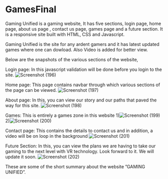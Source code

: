 # GamesFinal
Gaming Unified is a gaming website, It has five sections, login page, home page, about us page , contact us page, games page and a future section. It is a responsive site built with HTML, CSS and Javascript. 

Gaming Unified is the site for any ardent gamers and it has latest updated games where one can dowload. Also Video is added for better view.

Below are the snapshots of the various sections of the website,

Login page: In this javascript validation will be done before you login to the site.
![Screenshot (196)](https://user-images.githubusercontent.com/46669839/128348338-601f6c1c-d737-49f7-a07a-93f3824b2c99.png)

Home page: This page contains navbar through which various sections of the page can be viewed.
![Screenshot (197)](https://user-images.githubusercontent.com/46669839/128348390-94cf3d55-4d14-4ccb-914e-314a1e240fe6.png)


About page: In this, you can view our story and our paths that paved the way for this site.
![Screenshot (198)](https://user-images.githubusercontent.com/46669839/128348443-f1627a51-d202-4d15-a50d-3480d7a6e1df.png)

Games: This is entirely a games zone in this website
1)![Screenshot (199)](https://user-images.githubusercontent.com/46669839/128348488-211304dc-465c-431d-844f-22e658465df9.png)
2)![Screenshot (200)](https://user-images.githubusercontent.com/46669839/128348509-f31efb97-c81f-4349-84b6-74658507d136.png)


Contact page: This contains the details to contact us and in addition,  a video will be on loop in the background
![Screenshot (201)](https://user-images.githubusercontent.com/46669839/128348562-d47ac5a7-27e4-4bfb-ae8d-8ca6feeb2337.png)

Future Section: In this, you can view the plans we are having to take our gaming to the next level with VR technology. Look forward to it. We will update it soon.
![Screenshot (202)](https://user-images.githubusercontent.com/46669839/128348618-e453c1a6-b439-470c-8801-bda6a87869d0.png)


These are some of the short summary about the website ”GAMING UNIFIED”.








